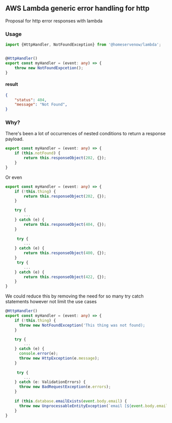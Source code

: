 ## AWS Lambda generic error handling for http

Proposal for http error responses with lambda

### Usage

```ts
import {HttpHandler, NotFoundException} from '@homeservenow/lambda';


@HttpHandler()
export const myHandler = (event: any) => {
    throw new NotFoundExpcetion();
}
```

#### result

```json
{
    "status": 404,
    "message": "Not Found",
}
```

### Why? 

There's been a lot of occurrences of nested conditions to return a response payload. 

```ts
export const myHandler = (event: any) => {
    if (this.notFound) {
        return this.responseObject(202, {});
    }
}
```

Or even 

```ts
export const myHandler = (event: any) => {
    if (!this.thing) {
        return this.responseObject(202, {});
    }

    try {
        ...
    } catch (e) {
        return this.responseObject(404, {});
    }
    
     try {
        ...
    } catch (e) {
        return this.responseObject(400, {});
    }
     try {
        ...
    } catch (e) {
        return this.responseObject(422, {});
    }
}
```

We could reduce this by removing the need for so many try catch statements however not limit the use cases

```ts
@HttpHandler()
export const myHandler = (event: any) => {
    if (!this.thing) {
      throw new NotFoundException('This thing was not found);
    }

    try {
        ...
    } catch (e) {
      console.error(e);
      throw new HttpException(e.message);
    }
    
     try {
        ...
    } catch (e: ValidationErrors) {
      throw new BadRequestException(e.errors);
    }
    
    if (this.database.emailExists(event.body.email) {
      throw new UnprocessableEntityException(`email [${event.body.email}] is already registered`);
    }
}
```
